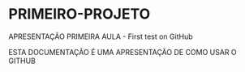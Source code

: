 # PRIMEIRO-PROJETO
APRESENTAÇÃO PRIMEIRA AULA - First test on GitHub

ESTA DOCUMENTAÇÃO É UMA APRESENTAÇÃO DE COMO USAR O GITHUB
